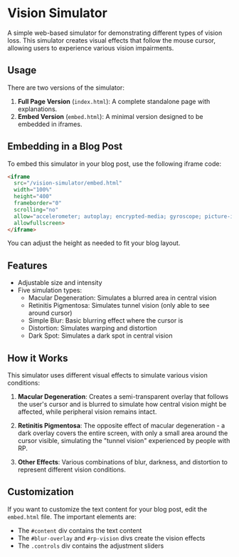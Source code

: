 # Vision Simulator

A simple web-based simulator for demonstrating different types of vision loss. This simulator creates visual effects that follow the mouse cursor, allowing users to experience various vision impairments.

## Usage

There are two versions of the simulator:

1. **Full Page Version** (`index.html`): A complete standalone page with explanations.
2. **Embed Version** (`embed.html`): A minimal version designed to be embedded in iframes.

## Embedding in a Blog Post

To embed this simulator in your blog post, use the following iframe code:

```html
<iframe 
  src="/vision-simulator/embed.html" 
  width="100%" 
  height="400" 
  frameborder="0" 
  scrolling="no"
  allow="accelerometer; autoplay; encrypted-media; gyroscope; picture-in-picture"
  allowfullscreen>
</iframe>
```

You can adjust the height as needed to fit your blog layout.

## Features

- Adjustable size and intensity
- Five simulation types:
  - Macular Degeneration: Simulates a blurred area in central vision
  - Retinitis Pigmentosa: Simulates tunnel vision (only able to see around cursor)
  - Simple Blur: Basic blurring effect where the cursor is
  - Distortion: Simulates warping and distortion
  - Dark Spot: Simulates a dark spot in central vision

## How it Works

This simulator uses different visual effects to simulate various vision conditions:

1. **Macular Degeneration**: Creates a semi-transparent overlay that follows the user's cursor and is blurred to simulate how central vision might be affected, while peripheral vision remains intact.

2. **Retinitis Pigmentosa**: The opposite effect of macular degeneration - a dark overlay covers the entire screen, with only a small area around the cursor visible, simulating the "tunnel vision" experienced by people with RP.

3. **Other Effects**: Various combinations of blur, darkness, and distortion to represent different vision conditions.

## Customization

If you want to customize the text content for your blog post, edit the `embed.html` file. The important elements are:

- The `#content` div contains the text content
- The `#blur-overlay` and `#rp-vision` divs create the vision effects
- The `.controls` div contains the adjustment sliders 